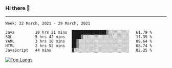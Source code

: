 ### Hi there 👋
---
<!--START_SECTION:waka-->
```text
Week: 22 March, 2021 - 29 March, 2021

Java         20 hrs 21 mins  ███████████████▒░░░░░░░░░   61.79 % 
SQL          5 hrs 42 mins   ████▒░░░░░░░░░░░░░░░░░░░░   17.35 % 
YAML         3 hrs 10 mins   ██▒░░░░░░░░░░░░░░░░░░░░░░   09.64 % 
HTML         2 hrs 52 mins   ██▒░░░░░░░░░░░░░░░░░░░░░░   08.74 % 
JavaScript   44 mins         ▓░░░░░░░░░░░░░░░░░░░░░░░░   02.25 % 
```
<!--END_SECTION:waka-->

[![Top Langs](https://github-readme-stats.vercel.app/api/top-langs/?username=HyunAh-iia&layout=compact)](https://github.com/anuraghazra/github-readme-stats)
<!--
**HyunAh-iia/HyunAh-iia** is a ✨ _special_ ✨ repository because its `README.md` (this file) appears on your GitHub profile.

Here are some ideas to get you started:

- 🔭 I’m currently working on ...
- 🌱 I’m currently learning ...
- 👯 I’m looking to collaborate on ...
- 🤔 I’m looking for help with ...
- 💬 Ask me about ...
- 📫 How to reach me: ...
- 😄 Pronouns: ...
- ⚡ Fun fact: ...
-->
